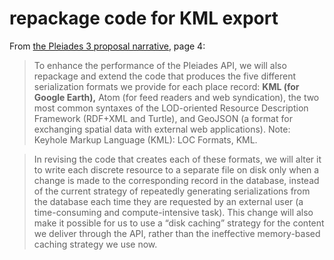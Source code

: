 # repackage code for KML export

From [the Pleiades 3 proposal narrative](http://pleiades.stoa.org/files/pleiades-3-2015/proposal.pdf), page 4:

> To enhance the performance of the Pleiades API, we will also repackage and extend the code that produces the five different serialization formats we provide for each place record: **KML (for Google Earth),** Atom (for feed readers and web syndication), the two most common syntaxes of the LOD-oriented Resource Description Framework (RDF+XML and Turtle), and GeoJSON (a format for exchanging spatial data with external web applications). Note: Keyhole Markup Language (KML): LOC Formats, KML.

> In revising the code that creates each of these formats, we will alter it to write each discrete resource to a separate file on disk only when a change is made to the corresponding record in the database, instead of the current strategy of repeatedly generating serializations from the database each time they are requested by an external user (a time-consuming and compute-intensive task). This change will also make it possible for us to use a “disk caching” strategy for the content we deliver through the API, rather than the ineffective memory-based caching strategy we use now.